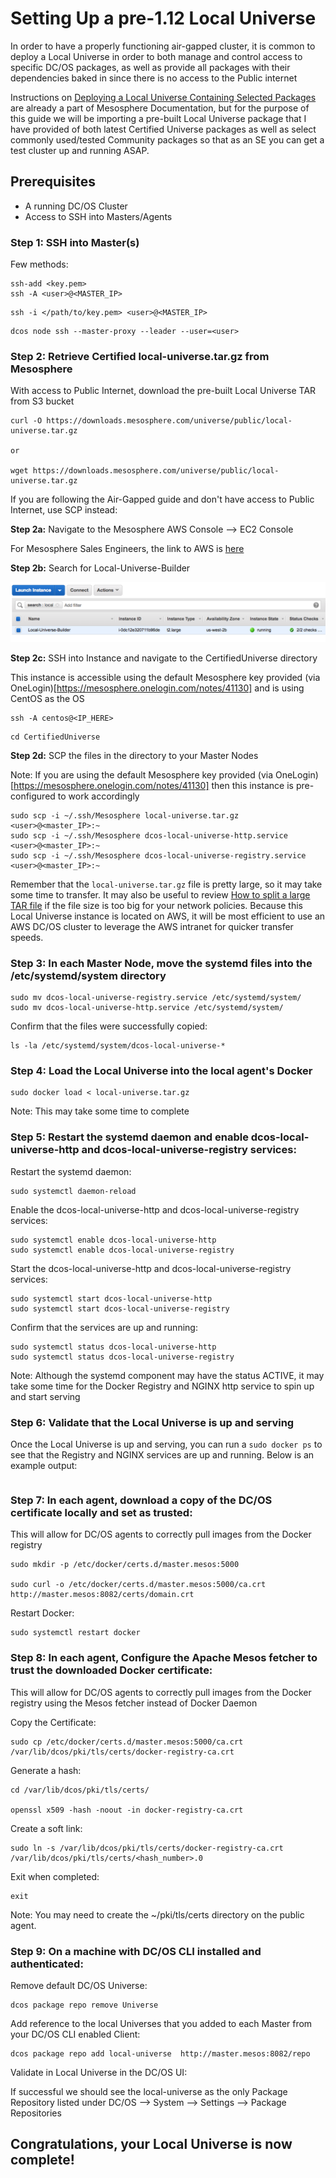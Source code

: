 # Setting Up a pre-1.12 Local Universe

In order to have a properly functioning air-gapped cluster, it is common to deploy a Local Universe in order to both manage and control access to specific DC/OS packages, as well as provide all packages with their dependencies baked in since there is no access to the Public internet

Instructions on [Deploying a Local Universe Containing Selected Packages](https://docs.mesosphere.com/1.11/administering-clusters/deploying-a-local-dcos-universe/#deploying-a-local-universe-containing-selected-packages) are already a part of Mesosphere Documentation, but for the purpose of this guide we will be importing a pre-built Local Universe package that I have provided of both latest Certified Universe packages as well as select commonly used/tested Community packages so that as an SE you can get a test cluster up and running ASAP.

## Prerequisites
- A running DC/OS Cluster
- Access to SSH into Masters/Agents

### Step 1: SSH into Master(s)

Few methods:
```
ssh-add <key.pem>
ssh -A <user>@<MASTER_IP>
```

```
ssh -i </path/to/key.pem> <user>@<MASTER_IP>
```

```
dcos node ssh --master-proxy --leader --user=<user>
```

### Step 2: Retrieve Certified local-universe.tar.gz from Mesosphere

With access to Public Internet, download the pre-built Local Universe TAR from S3 bucket

```
curl -O https://downloads.mesosphere.com/universe/public/local-universe.tar.gz

or 

wget https://downloads.mesosphere.com/universe/public/local-universe.tar.gz
```

If you are following the Air-Gapped guide and don't have access to Public Internet, use SCP instead:

**Step 2a:** Navigate to the Mesosphere AWS Console --> EC2 Console

For Mesosphere Sales Engineers, the link to AWS is [here](https://aws.mesosphere.com/awsconsole)

**Step 2b:** Search for Local-Universe-Builder

![](https://github.com/ably77/DCOS-Airgapped/blob/master/resources/LocalU-step2b.png)

**Step 2c:** SSH into Instance and navigate to the CertifiedUniverse directory

This instance is accessible using the default Mesosphere key provided (via OneLogin)[https://mesosphere.onelogin.com/notes/41130] and is using CentOS as the OS

```
ssh -A centos@<IP_HERE>
```

```
cd CertifiedUniverse
```

**Step 2d:** SCP the files in the directory to your Master Nodes

Note: If you are using the default Mesosphere key provided (via OneLogin)[https://mesosphere.onelogin.com/notes/41130] then this instance is pre-configured to work accordingly

```
sudo scp -i ~/.ssh/Mesosphere local-universe.tar.gz  <user>@<master_IP>:~
sudo scp -i ~/.ssh/Mesosphere dcos-local-universe-http.service  <user>@<master_IP>:~
sudo scp -i ~/.ssh/Mesosphere dcos-local-universe-registry.service  <user>@<master_IP>:~
```

Remember that the `local-universe.tar.gz` file is pretty large, so it may take some time to transfer. It may also be useful to review [How to split a large TAR file](https://www.tecmint.com/split-large-tar-into-multiple-files-of-certain-size/) if the file size is too big for your network policies. Because this Local Universe instance is located on AWS, it will be most efficient to use an AWS DC/OS cluster to leverage the AWS intranet for quicker transfer speeds.

### Step 3: In each Master Node, move the systemd files into the /etc/systemd/system directory

```
sudo mv dcos-local-universe-registry.service /etc/systemd/system/
sudo mv dcos-local-universe-http.service /etc/systemd/system/
```

Confirm that the files were successfully copied:

```
ls -la /etc/systemd/system/dcos-local-universe-*
```

### Step 4: Load the Local Universe into the local agent's Docker

```
sudo docker load < local-universe.tar.gz
```

Note: This may take some time to complete

### Step 5: Restart the systemd daemon and enable dcos-local-universe-http and dcos-local-universe-registry services:

Restart the systemd daemon:

```
sudo systemctl daemon-reload
```

Enable the dcos-local-universe-http and dcos-local-universe-registry services:

```
sudo systemctl enable dcos-local-universe-http
sudo systemctl enable dcos-local-universe-registry
```

Start the dcos-local-universe-http and dcos-local-universe-registry services:

```
sudo systemctl start dcos-local-universe-http
sudo systemctl start dcos-local-universe-registry
```

Confirm that the services are up and running:

```
sudo systemctl status dcos-local-universe-http
sudo systemctl status dcos-local-universe-registry
```

Note: Although the systemd component may have the status ACTIVE, it may take some time for the Docker Registry and NGINX http service to spin up and start serving

### Step 6: Validate that the Local Universe is up and serving

Once the Local Universe is up and serving, you can run a `sudo docker ps` to see that the Registry and NGINX services are up and running. Below is an example output:

```
```

### Step 7: In each agent, download a copy of the DC/OS certificate locally and set as trusted:

This will allow for DC/OS agents to correctly pull images from the Docker registry

```
sudo mkdir -p /etc/docker/certs.d/master.mesos:5000

sudo curl -o /etc/docker/certs.d/master.mesos:5000/ca.crt http://master.mesos:8082/certs/domain.crt
```

Restart Docker:

```
sudo systemctl restart docker
```

### Step 8: In each agent, Configure the Apache Mesos fetcher to trust the downloaded Docker certificate:

This will allow for DC/OS agents to correctly pull images from the Docker registry using the Mesos fetcher instead of Docker Daemon

Copy the Certificate:

```
sudo cp /etc/docker/certs.d/master.mesos:5000/ca.crt /var/lib/dcos/pki/tls/certs/docker-registry-ca.crt
```

Generate a hash:

```
cd /var/lib/dcos/pki/tls/certs/

openssl x509 -hash -noout -in docker-registry-ca.crt
```

Create a soft link:

```
sudo ln -s /var/lib/dcos/pki/tls/certs/docker-registry-ca.crt /var/lib/dcos/pki/tls/certs/<hash_number>.0
```

Exit when completed:

```
exit
```

Note: You may need to create the ~/pki/tls/certs directory on the public agent.

### Step 9: On a machine with DC/OS CLI installed and authenticated:

Remove default DC/OS Universe:

```
dcos package repo remove Universe
```

Add reference to the local Universes that you added to each Master from your DC/OS CLI enabled Client:

```
dcos package repo add local-universe  http://master.mesos:8082/repo
```

Validate in Local Universe in the DC/OS UI:

If successful we should see the local-universe as the only Package Repository listed under DC/OS --> System --> Settings --> Package Repositories

## Congratulations, your Local Universe is now complete!
